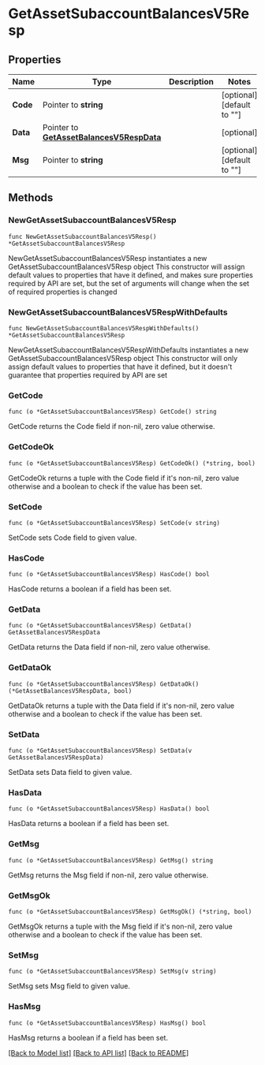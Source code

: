 # GetAssetSubaccountBalancesV5Resp

## Properties

Name | Type | Description | Notes
------------ | ------------- | ------------- | -------------
**Code** | Pointer to **string** |  | [optional] [default to ""]
**Data** | Pointer to [**GetAssetBalancesV5RespData**](GetAssetBalancesV5RespData.md) |  | [optional] 
**Msg** | Pointer to **string** |  | [optional] [default to ""]

## Methods

### NewGetAssetSubaccountBalancesV5Resp

`func NewGetAssetSubaccountBalancesV5Resp() *GetAssetSubaccountBalancesV5Resp`

NewGetAssetSubaccountBalancesV5Resp instantiates a new GetAssetSubaccountBalancesV5Resp object
This constructor will assign default values to properties that have it defined,
and makes sure properties required by API are set, but the set of arguments
will change when the set of required properties is changed

### NewGetAssetSubaccountBalancesV5RespWithDefaults

`func NewGetAssetSubaccountBalancesV5RespWithDefaults() *GetAssetSubaccountBalancesV5Resp`

NewGetAssetSubaccountBalancesV5RespWithDefaults instantiates a new GetAssetSubaccountBalancesV5Resp object
This constructor will only assign default values to properties that have it defined,
but it doesn't guarantee that properties required by API are set

### GetCode

`func (o *GetAssetSubaccountBalancesV5Resp) GetCode() string`

GetCode returns the Code field if non-nil, zero value otherwise.

### GetCodeOk

`func (o *GetAssetSubaccountBalancesV5Resp) GetCodeOk() (*string, bool)`

GetCodeOk returns a tuple with the Code field if it's non-nil, zero value otherwise
and a boolean to check if the value has been set.

### SetCode

`func (o *GetAssetSubaccountBalancesV5Resp) SetCode(v string)`

SetCode sets Code field to given value.

### HasCode

`func (o *GetAssetSubaccountBalancesV5Resp) HasCode() bool`

HasCode returns a boolean if a field has been set.

### GetData

`func (o *GetAssetSubaccountBalancesV5Resp) GetData() GetAssetBalancesV5RespData`

GetData returns the Data field if non-nil, zero value otherwise.

### GetDataOk

`func (o *GetAssetSubaccountBalancesV5Resp) GetDataOk() (*GetAssetBalancesV5RespData, bool)`

GetDataOk returns a tuple with the Data field if it's non-nil, zero value otherwise
and a boolean to check if the value has been set.

### SetData

`func (o *GetAssetSubaccountBalancesV5Resp) SetData(v GetAssetBalancesV5RespData)`

SetData sets Data field to given value.

### HasData

`func (o *GetAssetSubaccountBalancesV5Resp) HasData() bool`

HasData returns a boolean if a field has been set.

### GetMsg

`func (o *GetAssetSubaccountBalancesV5Resp) GetMsg() string`

GetMsg returns the Msg field if non-nil, zero value otherwise.

### GetMsgOk

`func (o *GetAssetSubaccountBalancesV5Resp) GetMsgOk() (*string, bool)`

GetMsgOk returns a tuple with the Msg field if it's non-nil, zero value otherwise
and a boolean to check if the value has been set.

### SetMsg

`func (o *GetAssetSubaccountBalancesV5Resp) SetMsg(v string)`

SetMsg sets Msg field to given value.

### HasMsg

`func (o *GetAssetSubaccountBalancesV5Resp) HasMsg() bool`

HasMsg returns a boolean if a field has been set.


[[Back to Model list]](../README.md#documentation-for-models) [[Back to API list]](../README.md#documentation-for-api-endpoints) [[Back to README]](../README.md)


